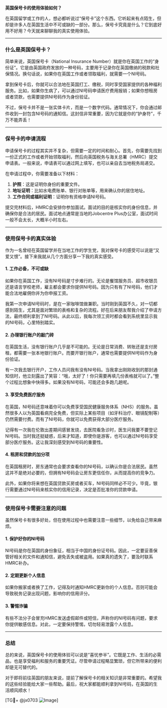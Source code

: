**英国保号卡的使用体验如何？**

在英国留学或工作的人，想必都听说过“保号卡”这个东西。它听起来有点陌生，但却是许多人在英国生活中不可或缺的一部分。那么，保号卡究竟是什么？它到底好用不好用？今天就来聊聊我的真实使用体验。

---

### 什么是英国保号卡？

简单来说，英国保号卡（National Insurance Number）就是你在英国工作的“身份证”。它是由英国政府发放的一种号码，主要用于记录你在英国缴纳的税款和社保情况。换句话说，如果你在英国工作或者领取福利，就需要一个NI号码。

拿到保号卡后，你就可以合法地在英国打工、缴税，同时享受国家提供的各种福利服务。比如，如果你生病了，可以通过NI号码申请医疗费用报销；如果你想租房或者贷款，也需要提供NI号码作为身份验证。

不过，保号卡并不是一张实体卡片，而是一个数字代码。通常情况下，你会通过邮件收到一封包含NI号码的通知信。这封信非常重要，因为它就是你的“护身符”，千万不能弄丢！

---

### 保号卡的申请流程

申请保号卡的过程其实并不复杂，但需要一定的时间和耐心。首先，你需要先找到一份正式的工作或者开始领取福利，然后向英国税务与海关总署（HMRC）提交申请表。一般来说，申请表可以通过网上填写，也可以亲自去当地税务局递交。

在申请过程中，你需要准备以下材料：

1. **护照**：这是证明你身份的重要文件。
2. **地址证明**：比如水电费账单、银行对账单等，用来确认你的居住地址。
3. **工作合同或福利证明**：证明你有资格申请NI号码。

提交完材料后，HMRC会安排你参加面试。面试的目的是核实你的身份信息，并确保你是合法的居民。面试地点通常是当地的Jobcentre Plus办公室，面试时间一般不会太长，大概半小时左右。

---

### 使用保号卡的真实体验

作为一名曾经在英国留学并在当地工作的学生党，我对保号卡的感受可以说是“又爱又恨”。接下来我就从几个方面分享一下我的真实感受。

#### 1. **工作必备，不可或缺**
如果你在英国工作，没有NI号码是寸步难行的。无论是餐馆服务员、超市收银员还是语言学校老师，雇主都会要求你提供NI号码。因为只有有了NI号码，他们才能合法地雇佣你并为你申报工资。

我第一次申请NI号码时，是在一家咖啡馆做兼职。当时刚到英国不久，对一切都感到陌生，尤其是面对繁琐的表格和复杂的流程。好在后来朋友帮我介绍了申请方法，最终顺利拿到了NI号码。从此以后，我每次领工资时都会看到系统里显示我的NI号码，心里特别踏实。

#### 2. **办理银行账户的敲门砖**
在英国生活，没有银行账户几乎是不可能的。无论是日常消费、转账还是支付房租，都需要一张本地银行账户。而要开银行账户，通常也需要提供NI号码作为身份验证。

有一次我去银行开户，工作人员问我有没有NI号码。当我拿出刚刚收到的那封通知信时，他立刻露出了笑容：“哦，太好了！你只需要再填几份表格就可以了。”整个过程比想象中快得多。如果没有NI号码，可能还会多跑几趟呢。

#### 3. **享受免费医疗服务**
在英国，NI号码还意味着你可以免费享受国民健康服务体系（NHS）的服务。虽然很多人以为英国看病完全免费，但实际上某些项目（如牙科治疗、眼镜配制等）仍然需要付费。而有了NI号码，你就可以免费获得大部分医疗服务。

记得有一次我在伦敦出差期间感冒发烧，去医院看急诊时，医生问我要不要登记NI号码。当时我还挺疑惑，后来才知道，即使你是游客，也可以通过NI号码享受部分医疗服务。这让我深刻感受到NI号码的重要性。

#### 4. **租房和贷款的加分项**
在英国租房时，房东通常也会要求查看你的NI号码，以确认你是合法居民。虽然这并不是绝对必要的，但拥有NI号码会让房东更信任你，从而提高你的竞争力。

此外，如果你将来想在英国贷款买房或者买车，NI号码同样必不可少。毕竟，银行需要通过NI号码来核实你的信用记录，决定是否批准你的贷款申请。

---

### 使用保号卡需要注意的问题

虽然保号卡有很多好处，但在使用过程中也需要注意一些细节，以免给自己带来麻烦。

#### 1. **保护好你的NI号码**
NI号码是你在英国的身份象征，相当于中国的身份证号码。因此，一定要妥善保管好相关的文件和通知信，避免丢失或被盗用。如果真的遗失了，要及时联系HMRC补办。

#### 2. **定期更新个人信息**
如果你搬家或者换了工作，记得及时通知HMRC更新你的个人信息。否则可能会导致税务记录出现问题，影响你的信用评分。

#### 3. **警惕诈骗**
有些不法分子会冒充HMRC发送虚假邮件或短信，声称你的NI号码有问题，要求你提供敏感信息。对此，一定要保持警惕，切勿轻易泄露个人信息。

---

### 总结

总的来说，英国保号卡的使用体验可以说是“喜忧参半”。它既是工作、生活的必需品，也是享受福利和服务的重要凭证。尽管申请过程略显繁琐，但它所带来的便利却是无可替代的。

对于即将前往英国的朋友来说，提前了解保号卡的相关知识是非常重要的。希望我的这些经验能给大家一些帮助。最后，祝大家都能顺利拿到NI号码，在英国的生活顺风顺水！

[TG💪+ @jx0703 ![Image](https://github.com/user-attachments/assets/dbca1d08-cadb-493c-b0ec-ad6f7a83f270)]
